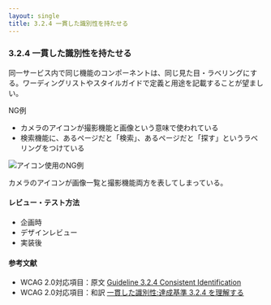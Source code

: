 ```yaml
---
layout: single
title: 3.2.4 一貫した識別性を持たせる
---
```


### 3.2.4 一貫した識別性を持たせる

同一サービス内で同じ機能のコンポーネントは、同じ見た目・ラベリングにする。ワーディングリストやスタイルガイドで定義と用途を記載することが望ましい。

NG例

- カメラのアイコンが撮影機能と画像という意味で使われている
- 検索機能に、あるページだと「検索」、あるページだと「探す」というラベリングをつけている

![アイコン使用のNG例](/a11y-guidelines/img/3/2/4/3.2.4.png)

カメラのアイコンが画像一覧と撮影機能両方を表してしまっている。

#### レビュー・テスト方法

- 企画時
- デザインレビュー
- 実装後

#### 参考文献

- WCAG 2.0対応項目：原文 [Guideline 3.2.4 Consistent Identification](https://www.w3.org/TR/UNDERSTANDING-WCAG20/consistent-behavior-consistent-functionality.html)
- WCAG 2.0対応項目：和訳 [一貫した識別性:達成基準 3.2.4 を理解する](https://waic.jp/docs/UNDERSTANDING-WCAG20/consistent-behavior-consistent-functionality.html)
